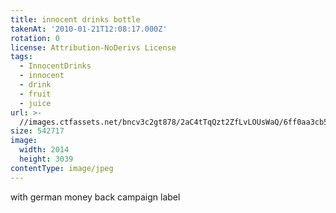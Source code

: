 ```yaml
---
title: innocent drinks bottle
takenAt: '2010-01-21T12:08:17.000Z'
rotation: 0
license: Attribution-NoDerivs License
tags:
  - InnocentDrinks
  - innocent
  - drink
  - fruit
  - juice
url: >-
  //images.ctfassets.net/bncv3c2gt878/2aC4tTqQzt2ZfLvLOUsWaQ/6ff0aa3cb57fd364688767ae63f26c74/innocent-drinks-bottle_4348019269_o
size: 542717
image:
  width: 2014
  height: 3039
contentType: image/jpeg
---
```


with german money back campaign label 